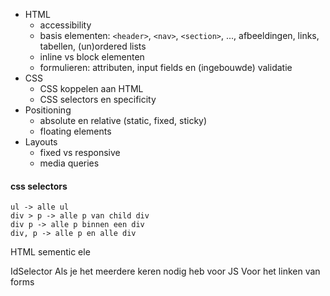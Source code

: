 -   HTML
    -   accessibility
    -   basis elementen: `<header>`, `<nav>`, `<section>`, ..., afbeeldingen, links, tabellen, (un)ordered lists
    -   inline vs block elementen
    -   formulieren: attributen, input fields en (ingebouwde) validatie
-   CSS
    -   CSS koppelen aan HTML
    -   CSS selectors en specificity
-   Positioning
    -   absolute en relative (static, fixed, sticky)
    -   floating elements
-   Layouts
    -   fixed vs responsive
    -   media queries


#### css selectors
	ul -> alle ul
	div > p -> alle p van child div
	div p -> alle p binnen een div
	div, p -> alle p en alle div

HTML sementic ele


IdSelector
Als je het meerdere keren nodig heb voor JS
Voor het linken van forms

